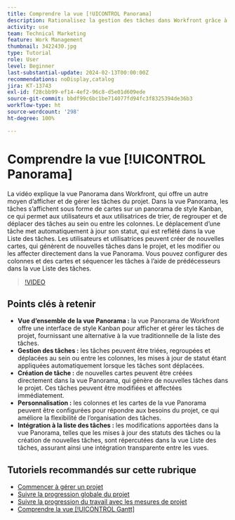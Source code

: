 ```yaml
---
title: Comprendre la vue [!UICONTROL Panorama]
description: Rationalisez la gestion des tâches dans Workfront grâce à l’interface  [!DNL Kanban]  de la vue [!UICONTROL Panorama], qui permet de trier, de créer et de personnaliser les tâches et de s’intégrer de manière transparente à la vue Liste des tâches pour une organisation efficace des projets.
activity: use
team: Technical Marketing
feature: Work Management
thumbnail: 3422430.jpg
type: Tutorial
role: User
level: Beginner
last-substantial-update: 2024-02-13T00:00:00Z
recommendations: noDisplay,catalog
jira: KT-13743
exl-id: f28cbb99-ef14-4ef2-96c8-d5e01d609ede
source-git-commit: bbdf99c6bc1be714077fd94fc3f8325394de36b3
workflow-type: ht
source-wordcount: '298'
ht-degree: 100%

---
```


# Comprendre la vue [!UICONTROL Panorama]

La vidéo explique la vue Panorama dans Workfront, qui offre un autre moyen d’afficher et de gérer les tâches du projet. Dans la vue Panorama, les tâches s’affichent sous forme de cartes sur un panorama de style Kanban, ce qui permet aux utilisateurs et aux utilisatrices de trier, de regrouper et de déplacer des tâches au sein ou entre les colonnes. Le déplacement d’une tâche met automatiquement à jour son statut, qui est reflété dans la vue Liste des tâches. Les utilisateurs et utilisatrices peuvent créer de nouvelles cartes, qui génèrent de nouvelles tâches dans le projet, et les modifier ou les affecter directement dans la vue Panorama. Vous pouvez configurer des colonnes et des cartes et séquencer les tâches à l’aide de prédécesseurs dans la vue Liste des tâches.

>[!VIDEO](https://video.tv.adobe.com/v/3422430/?quality=12&learn=on&enablevpops=1)

## Points clés à retenir

* **Vue d’ensemble de la vue Panorama :** la vue Panorama de Workfront offre une interface de style Kanban pour afficher et gérer les tâches de projet, fournissant une alternative à la vue traditionnelle de la liste des tâches.
* **Gestion des tâches :** les tâches peuvent être triées, regroupées et déplacées au sein ou entre les colonnes, les mises à jour de statut étant appliquées automatiquement lorsque les tâches sont déplacées.
* **Création de tâche :** de nouvelles cartes peuvent être créées directement dans la vue Panorama, qui génère de nouvelles tâches dans le projet. Ces tâches peuvent être modifiées et affectées immédiatement.
* **Personnalisation :** les colonnes et les cartes de la vue Panorama peuvent être configurées pour répondre aux besoins du projet, ce qui améliore la flexibilité de l’organisation des tâches.
* **Intégration à la liste des tâches :** les modifications apportées dans la vue Panorama, telles que les mises à jour des statuts des tâches ou la création de nouvelles tâches, sont répercutées dans la vue Liste des tâches, assurant ainsi une intégration transparente entre les vues.


## Tutoriels recommandés sur cette rubrique

* [Commencer à gérer un projet](/help/manage-work/projects/getting-started-manage-a-project.md)
* [Suivre la progression globale du projet](/help/manage-work/projects/track-overall-project-progress.md)
* [Suivre la progression du travail avec les mesures de projet](/help/manage-work/projects/track-work-progress-with-project-metrics.md)
* [Comprendre la vue [!UICONTROL Gantt]](/help/manage-work/projects/understand-the-gantt-view.md)
